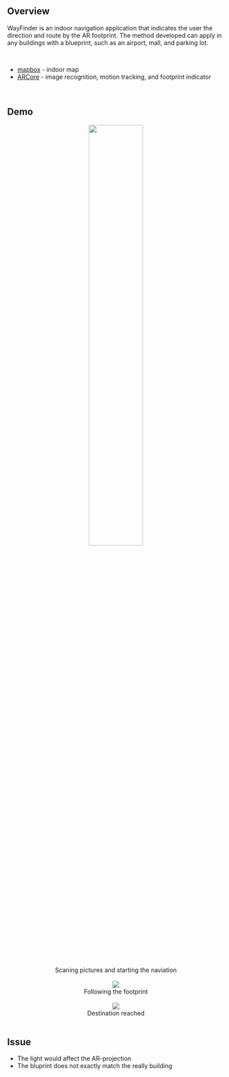 ## Overview
WayFinder is an indoor navigation application that indicates the user the direction and route by the AR footprint. The method developed can apply in any buildings with a blueprint, such as an airport, mall, and parking lot.

<br>

* [mapbox](https://docs.mapbox.com/android/maps/examples/) - indoor map
* [ARCore](https://developers.google.com/ar/develop/java/augmented-images) - image recognition, motion tracking, and footprint indicator

<br>

## Demo
<p align="center">
<img src="/.meta/demo1.gif" width="50%" height="50%"><br>
Scaning pictures and starting the naviation<br><br>
<img src="/.meta/demo2.gif"><br>
Following the footprint<br><br>
<img src="/.meta/demo3.gif"><br>
Destination reached<br><br>
</p>

## Issue
* The light would affect the AR-projection
* The bluprint does not exactly match the really building
